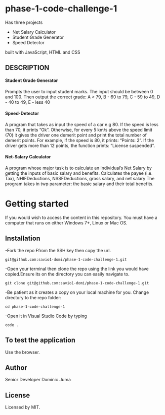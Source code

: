 # phase-1-code-challenge-1
Has three projects 
<ul>
    <li>Net Salary Calculator</li>
    <li>Student Grade Generator</li>
    <li>Speed Detector</li>
</ul>
built with JavaScript, HTML and CSS

## DESCRIPTION
#### Student Grade Generator
 Prompts the user to input student marks. The input should be between 0 and 100. Then output the correct grade: A > 79, B - 60 to 79, C - 59 to 49, D - 40 to 49, E - less 40 

#### Speed-Detector 
A program that takes as input the speed of a car e.g 80. If the speed is less than 70, it prints “Ok”. Otherwise, for every 5 km/s above the speed limit (70) it gives the driver one demerit point and print the total number of demerit points. For example, if the speed is 80, it prints: “Points: 2”. If the driver gets more than 12 points, the function prints: “License suspended”.
#### Net-Salary Calculator 
A program whose major task is to calculate an individual’s Net Salary by getting the inputs of basic salary and benefits. Calculates the payee (i.e. Tax), NHIFDeductions, NSSFDeductions, gross salary, and net salary The program takes in twp parameter: the basic salary and their total benefits.

# Getting started
If you would wish to access the content in this repository. You must have a computer that runs on either Windows 7+, Linux or Mac OS.

## Installation
-Fork the repo Ffrom the SSH key then copy the url.
      
    git@github.com:savio1-domi/phase-1-code-challenge-1.git

-Open your terminal then clone the repo using the link you would have copied.Ensure its on the directory you can easily navigate to.


    git clone git@github.com:savio1-domi/phase-1-code-challenge-1.git



-Be patient as it creates a copy on your local machine for you.
Change directory to the repo folder:



    cd phase-1-code-challenge-1


-Open it in Visual Studio Code by typing

    code . 

## To test the application
Use the browser.
            
## Author
Senior Developer Dominic Juma

## License 
Licensed by MIT.